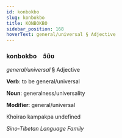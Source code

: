 ```yaml
---
id: konbokbo
slug: konbokbo
title: KONBOKBO
sidebar_position: 168
hoverText: general/universal § Adjective
---
```


### konbokbo&emsp;<span kind="abugida">ɔ̃ʋ̑ʋ</span>

*general/universal* **§** Adjective

**Verb**: to be general/universal

**Noun**: generalness/universality

**Modifier**: general/universal

Khoirao kampakpa undefined

*Sino-Tibetan Language Family*